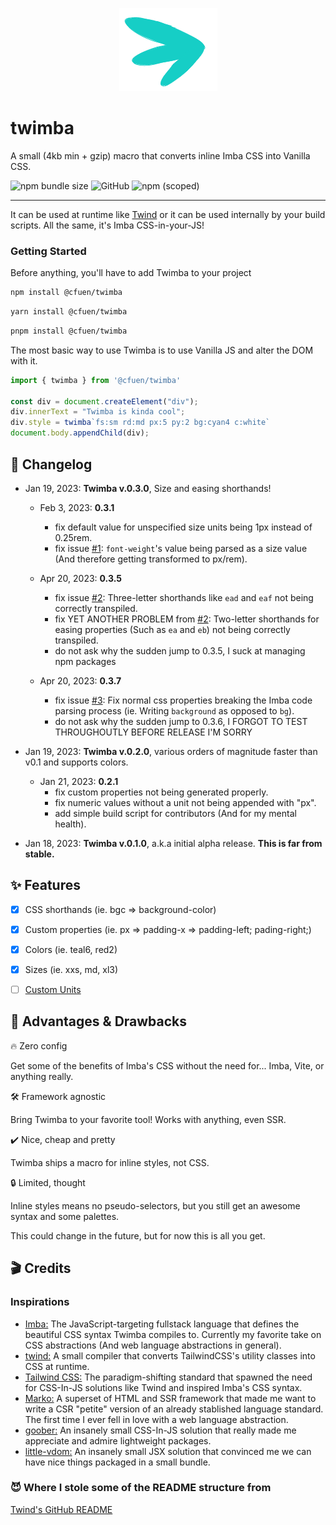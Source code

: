 <p align="center">
<img src="./twimba-logo.png">
</p>

# twimba

A small (4kb min + gzip) macro that converts inline Imba CSS into Vanilla CSS.

<img alt="npm bundle size" src="https://img.shields.io/bundlephobia/minzip/@cfuen/twimba?style=flat-square"> <img alt="GitHub" src="https://img.shields.io/github/license/cfuendev/twimba?style=flat-square"> <img alt="npm (scoped)" src="https://img.shields.io/npm/v/@cfuen/twimba?style=flat-square">

---

It can be used at runtime like [Twind](https://github.com/tw-in-js/twind) or it can be used internally by your build scripts. All the same, it's Imba CSS-in-your-JS!


### Getting Started

Before anything, you'll have to add Twimba to your project

```sh
npm install @cfuen/twimba
```
```sh
yarn install @cfuen/twimba
```
```sh
pnpm install @cfuen/twimba
```

The most basic way to use Twimba is to use Vanilla JS and alter the DOM with it.

```js
import { twimba } from '@cfuen/twimba'

const div = document.createElement("div");
div.innerText = "Twimba is kinda cool";
div.style = twimba`fs:sm rd:md px:5 py:2 bg:cyan4 c:white`
document.body.appendChild(div);
```

## 🎯 Changelog

- Jan 19, 2023: **Twimba v.0.3.0**, Size and easing shorthands!

    - Feb 3, 2023: **0.3.1**
      - fix default value for unspecified size units being 1px instead of 0.25rem.
      - fix issue [#1](https://github.com/cfuendev/twimba/issues/1): `font-weight`'s value being parsed as a size value (And therefore getting transformed to px/rem).

    - Apr 20, 2023: **0.3.5**
      - fix issue [#2](https://github.com/cfuendev/twimba/issues/2): Three-letter shorthands like `ead` and `eaf` not being correctly transpiled.
      - fix YET ANOTHER PROBLEM from [#2](https://github.com/cfuendev/twimba/issues/2): Two-letter shorthands for easing properties (Such as `ea` and `eb`) not being correctly transpiled.
      - do not ask why the sudden jump to 0.3.5, I suck at managing npm packages

    - Apr 20, 2023: **0.3.7**
      - fix issue [#3](https://github.com/cfuendev/twimba/issues/3): Fix normal css properties breaking the Imba code parsing process (ie. Writing `background` as opposed to `bg`).
      - do not ask why the sudden jump to 0.3.6, I FORGOT TO TEST THROUGHOUTLY BEFORE RELEASE I'M SORRY

- Jan 19, 2023: **Twimba v.0.2.0**, various orders of magnitude faster than v0.1 and supports colors.

    - Jan 21, 2023: **0.2.1**
      - fix custom properties not being generated properly.
      - fix numeric values without a unit not being appended with "px".
      - add simple build script for contributors (And for my mental health).

- Jan 18, 2023: **Twimba v.0.1.0**, a.k.a initial alpha release. **This is far from stable.**

## ✨ Features 

- [x] CSS shorthands (ie. bgc => background-color)

- [x] Custom properties (ie. px => padding-x => padding-left; pading-right;)

- [x] Colors (ie. teal6, red2)

- [x] Sizes (ie. xxs, md, xl3)

- [ ] [Custom Units](https://imba.io/docs/css/syntax#custom-units)

## 💪 Advantages & Drawbacks

🔥 Zero config

Get some of the benefits of Imba's CSS without the need for... Imba, Vite, or anything really.

🛠️ Framework agnostic

Bring Twimba to your favorite tool! Works with anything, even SSR.

✔️ Nice, cheap and pretty

Twimba ships a macro for inline styles, not CSS.

🔒 Limited, thought

Inline styles means no pseudo-selectors, but you still get an awesome syntax and some palettes.

This could change in the future, but for now this is all you get.

## 🎬 Credits

### Inspirations

- [Imba:](https://imba.io/) The JavaScript-targeting fullstack language that defines the beautiful CSS syntax Twimba compiles to. Currently my favorite take on CSS abstractions (And web language abstractions in general).
- [twind:](https://twind.style/) A small compiler that converts TailwindCSS's utility classes into CSS at runtime.
- [Tailwind CSS:](https://tailwindcss.com/) The paradigm-shifting standard that spawned the need for CSS-In-JS solutions like Twind and inspired Imba's CSS syntax.
- [Marko:](https://markojs.com/) A superset of HTML and SSR framework that made me want to write a CSR "petite" version of an already stablished language standard. The first time I ever fell in love with a web language abstraction.
- [goober:](https://goober.rocks/) An insanely small CSS-In-JS solution that really made me appreciate and admire lightweight packages.
- [little-vdom:](https://github.com/luwes/little-vdom) An insanely small JSX solution that convinced me we can have nice things packaged in a small bundle.

### 😈 Where I stole some of the README structure from

[Twind's GitHub README](https://github.com/tw-in-js/twind#readme)